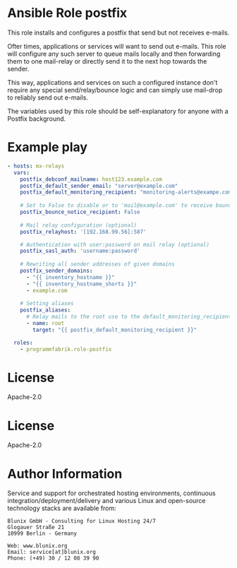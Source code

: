 # Ansible Role postfix

This role installs and configures a postfix that send but not receives e-mails.

Ofter times, applications or services will want to send out e-mails.
This role will configure any such server to queue mails locally and then
forwarding them to one mail-relay or directly send it to the next hop towards the sender.

This way, applications and services on such a configured instance don't
require any special send/relay/bounce logic and can simply use mail-drop
to reliably send out e-mails.

The variables used by this role should be self-explanatory for anyone
with a Postfix background.

# Example play

```yaml
- hosts: mx-relays
  vars:
    postfix_debconf_mailname: host123.example.com
    postfix_default_sender_email: "server@example.com"
    postfix_default_monitoring_recipient: "monitoring-alerts@exampe.com"
    
    # Set to False to disable or to 'mail@example.com' to receive bounce mails
    postfix_bounce_notice_recipient: False
    
    # Mail relay configuration (optional)
    postfix_relayhost: '[192.168.99.56]:587'

    # Authentication with user:password on mail relay (optional)
    postfix_sasl_auth: 'username:password'
    
    # Rewriting all sender addresses of given domains
    postfix_sender_domains:
      - "{{ inventory_hostname }}"
      - "{{ inventory_hostname_shorts }}"
      - example.com
    
    # Setting aliases
    postfix_aliases:
      # Relay mails to the root use to the default_monitoring_recipient
      - name: root
        target: "{{ postfix_default_monitoring_recipient }}"

  roles:
    - programmfabrik.role-postfix
```

# License

Apache-2.0

# License

Apache-2.0

# Author Information

Service and support for orchestrated hosting environments,
continuous integration/deployment/delivery and various Linux
and open-source technology stacks are available from:

```
Blunix GmbH - Consulting for Linux Hosting 24/7
Glogauer Straße 21
10999 Berlin - Germany

Web: www.blunix.org
Email: service[at]blunix.org
Phone: (+49) 30 / 12 08 39 90
```
